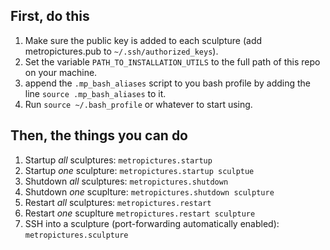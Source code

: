 ## First, do this

1.	Make sure the public key is added to each sculpture (add metropictures.pub to `~/.ssh/authorized_keys`).
1.	Set the variable `PATH_TO_INSTALLATION_UTILS` to the full path of this repo on your machine.
1.	append the `.mp_bash_aliases` script to you bash profile by adding the line `source .mp_bash_aliases` to it.
1.	Run `source ~/.bash_profile` or whatever to start using.

## Then, the things you can do

1.	Startup _all_ sculptures: `metropictures.startup`
1.	Startup _one_ sculpture: `metropictures.startup sculptue`
1.	Shutdown _all_ sculptures: `metropictures.shutdown`
1.	Shutdown _one_ scuplture: `metropictures.shutdown sculpture`
1.	Restart _all_ sculptures: `metropictures.restart`
1.	Restart _one_ scuplture `metropictures.restart sculpture`
1.	SSH into a sculpture (port-forwarding automatically enabled): `metropictures.sculpture`